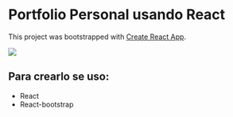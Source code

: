 # Portfolio Personal usando React

This project was bootstrapped with [Create React App](https://github.com/facebook/create-react-app).

<image src="./assets/img/portfolioPreview.png" widht=300px >

## Para crearlo se uso:
* React
* React-bootstrap

